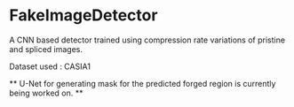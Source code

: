 # FakeImageDetector
A CNN based detector trained using compression rate variations of pristine and spliced images.

Dataset used : CASIA1

** U-Net for generating mask for the predicted forged region is currently being worked on. **
